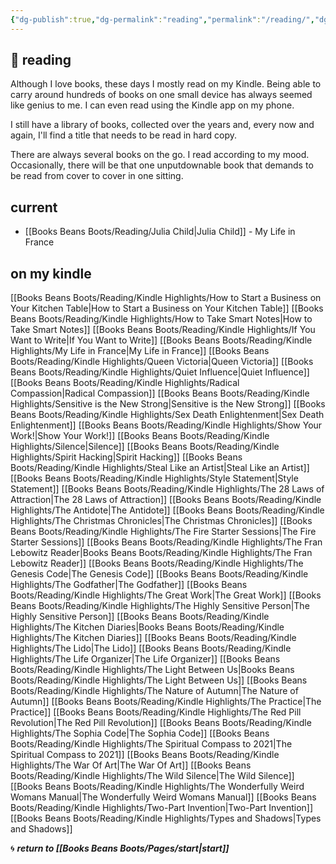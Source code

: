 ```yaml
---
{"dg-publish":true,"dg-permalink":"reading","permalink":"/reading/","dgHomeLink":true,"dgPassFrontmatter":false}
---
```



## 🌿 reading

Although I love books, these days I mostly read on my Kindle. Being able to carry around hundreds of books on one small device has always seemed like genius to me. I can even read using the Kindle app on my phone.

I still have a library of books, collected over the years and, every now and again, I'll find a title that needs to be read in hard copy. 

There are always several books on the go. I read according to my mood. Occasionally, there will be that one unputdownable book that demands to be read from cover to cover in one sitting.

## current

- [[Books Beans Boots/Reading/Julia Child|Julia Child]] - My Life in France

## on my kindle

[[Books Beans Boots/Reading/Kindle Highlights/How to Start a Business on Your Kitchen Table|How to Start a Business on Your Kitchen Table]]
[[Books Beans Boots/Reading/Kindle Highlights/How to Take Smart Notes|How to Take Smart Notes]]
[[Books Beans Boots/Reading/Kindle Highlights/If You Want to Write|If You Want to Write]]
[[Books Beans Boots/Reading/Kindle Highlights/My Life in France|My Life in France]]
[[Books Beans Boots/Reading/Kindle Highlights/Queen Victoria|Queen Victoria]]
[[Books Beans Boots/Reading/Kindle Highlights/Quiet Influence|Quiet Influence]]
[[Books Beans Boots/Reading/Kindle Highlights/Radical Compassion|Radical Compassion]]
[[Books Beans Boots/Reading/Kindle Highlights/Sensitive is the New Strong|Sensitive is the New Strong]]
[[Books Beans Boots/Reading/Kindle Highlights/Sex Death Enlightenment|Sex Death Enlightenment]]
[[Books Beans Boots/Reading/Kindle Highlights/Show Your Work!|Show Your Work!]]
[[Books Beans Boots/Reading/Kindle Highlights/Silence|Silence]]
[[Books Beans Boots/Reading/Kindle Highlights/Spirit Hacking|Spirit Hacking]]
[[Books Beans Boots/Reading/Kindle Highlights/Steal Like an Artist|Steal Like an Artist]]
[[Books Beans Boots/Reading/Kindle Highlights/Style Statement|Style Statement]]
[[Books Beans Boots/Reading/Kindle Highlights/The 28 Laws of Attraction|The 28 Laws of Attraction]]
[[Books Beans Boots/Reading/Kindle Highlights/The Antidote|The Antidote]]
[[Books Beans Boots/Reading/Kindle Highlights/The Christmas Chronicles|The Christmas Chronicles]]
[[Books Beans Boots/Reading/Kindle Highlights/The Fire Starter Sessions|The Fire Starter Sessions]]
[[Books Beans Boots/Reading/Kindle Highlights/The Fran Lebowitz Reader|Books Beans Boots/Reading/Kindle Highlights/The Fran Lebowitz Reader]]
[[Books Beans Boots/Reading/Kindle Highlights/The Genesis Code|The Genesis Code]]
[[Books Beans Boots/Reading/Kindle Highlights/The Godfather|The Godfather]]
[[Books Beans Boots/Reading/Kindle Highlights/The Great Work|The Great Work]]
[[Books Beans Boots/Reading/Kindle Highlights/The Highly Sensitive Person|The Highly Sensitive Person]]
[[Books Beans Boots/Reading/Kindle Highlights/The Kitchen Diaries|Books Beans Boots/Reading/Kindle Highlights/The Kitchen Diaries]]
[[Books Beans Boots/Reading/Kindle Highlights/The Lido|The Lido]]
[[Books Beans Boots/Reading/Kindle Highlights/The Life Organizer|The Life Organizer]]
[[Books Beans Boots/Reading/Kindle Highlights/The Light Between Us|Books Beans Boots/Reading/Kindle Highlights/The Light Between Us]]
[[Books Beans Boots/Reading/Kindle Highlights/The Nature of Autumn|The Nature of Autumn]]
[[Books Beans Boots/Reading/Kindle Highlights/The Practice|The Practice]]
[[Books Beans Boots/Reading/Kindle Highlights/The Red Pill Revolution|The Red Pill Revolution]]
[[Books Beans Boots/Reading/Kindle Highlights/The Sophia Code|The Sophia Code]]
[[Books Beans Boots/Reading/Kindle Highlights/The Spiritual Compass to 2021|The Spiritual Compass to 2021]]
[[Books Beans Boots/Reading/Kindle Highlights/The War Of Art|The War Of Art]]
[[Books Beans Boots/Reading/Kindle Highlights/The Wild Silence|The Wild Silence]]
[[Books Beans Boots/Reading/Kindle Highlights/The Wonderfully Weird Womans Manual|The Wonderfully Weird Womans Manual]]
[[Books Beans Boots/Reading/Kindle Highlights/Two-Part Invention|Two-Part Invention]]
[[Books Beans Boots/Reading/Kindle Highlights/Types and Shadows|Types and Shadows]]

🌀 ***return to [[Books Beans Boots/Pages/start|start]]***